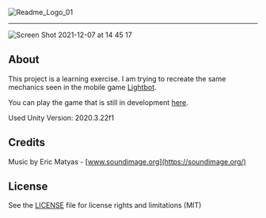 ![Readme_Logo_01](https://user-images.githubusercontent.com/3193712/145222101-345f7870-ebf6-4958-b5d6-a7b7acaf9a1c.png)

---

![Screen Shot 2021-12-07 at 14 45 17](https://user-images.githubusercontent.com/3193712/145080257-610f80e5-3758-441d-8c76-df56733a635c.png)

## About

This project is a learning exercise. I am trying to recreate the same mechanics seen in the mobile game [Lightbot](https://lightbot.com/).

You can play the game that is still in development [here](https://gustavohb.github.io/logicbot/).

Used Unity Version: 2020.3.22f1

## Credits

Music by Eric Matyas - [www.soundimage.org](https://soundimage.org/)

## License

See the [LICENSE](https://github.com/gustavohb/logic-bot/blob/main/LICENSE) file for license rights and limitations (MIT)
